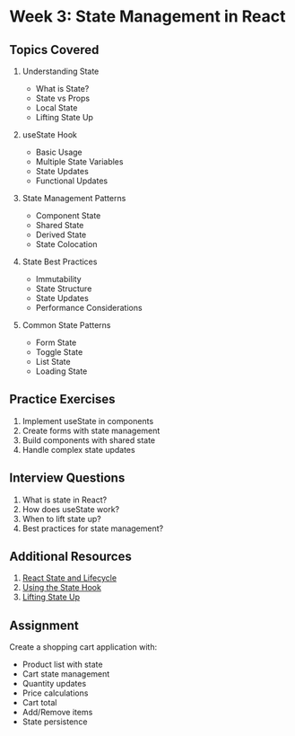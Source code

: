 # Week 3: State Management in React

## Topics Covered

1. Understanding State

   - What is State?
   - State vs Props
   - Local State
   - Lifting State Up

2. useState Hook

   - Basic Usage
   - Multiple State Variables
   - State Updates
   - Functional Updates

3. State Management Patterns

   - Component State
   - Shared State
   - Derived State
   - State Colocation

4. State Best Practices

   - Immutability
   - State Structure
   - State Updates
   - Performance Considerations

5. Common State Patterns
   - Form State
   - Toggle State
   - List State
   - Loading State

## Practice Exercises

1. Implement useState in components
2. Create forms with state management
3. Build components with shared state
4. Handle complex state updates

## Interview Questions

1. What is state in React?
2. How does useState work?
3. When to lift state up?
4. Best practices for state management?

## Additional Resources

1. [React State and Lifecycle](https://reactjs.org/docs/state-and-lifecycle.html)
2. [Using the State Hook](https://reactjs.org/docs/hooks-state.html)
3. [Lifting State Up](https://reactjs.org/docs/lifting-state-up.html)

## Assignment

Create a shopping cart application with:

- Product list with state
- Cart state management
- Quantity updates
- Price calculations
- Cart total
- Add/Remove items
- State persistence
